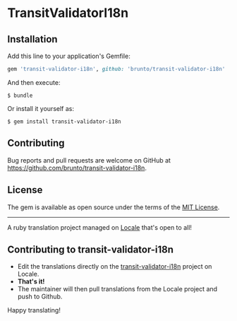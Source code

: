 # TransitValidatorI18n

## Installation

Add this line to your application's Gemfile:

```ruby
gem 'transit-validator-i18n', github: 'brunto/transit-validator-i18n'
```

And then execute:

    $ bundle

Or install it yourself as:

    $ gem install transit-validator-i18n

## Contributing

Bug reports and pull requests are welcome on GitHub at https://github.com/brunto/transit-validator-i18n.


## License

The gem is available as open source under the terms of the [MIT License](http://opensource.org/licenses/MIT).


---

A ruby translation project managed on [Locale](http://www.localeapp.com/) that's open to all!

## Contributing to transit-validator-i18n

- Edit the translations directly on the [transit-validator-i18n](http://www.localeapp.com/projects/public?search=transit-validator-i18n) project on Locale.
- **That's it!**
- The maintainer will then pull translations from the Locale project and push to Github.

Happy translating!
